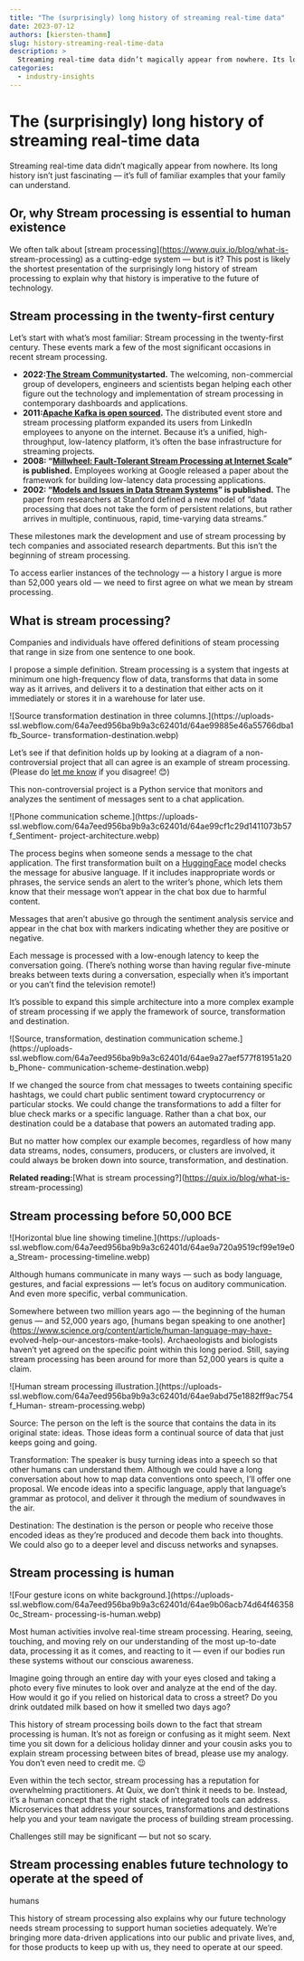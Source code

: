 ```yaml
---
title: "The (surprisingly) long history of streaming real-time data"
date: 2023-07-12
authors: [kiersten-thamm]
slug: history-streaming-real-time-data
description: >
  Streaming real-time data didn’t magically appear from nowhere. Its long history isn’t just fascinating — it’s full of familiar examples that your family can understand.
categories:
  - industry-insights
---
```


# The (surprisingly) long history of streaming real-time data

Streaming real-time data didn’t magically appear from nowhere. Its long history isn’t just fascinating — it’s full of familiar examples that your family can understand.

<!-- more -->

## Or, why Stream processing is essential to human existence

We often talk about [stream processing](https://www.quix.io/blog/what-is-
stream-processing) as a cutting-edge system — but is it? This post is likely
the shortest presentation of the surprisingly long history of stream
processing to explain why that history is imperative to the future of
technology.  

## Stream processing in the twenty-first century

Let’s start with what’s most familiar: Stream processing in the twenty-first
century. These events mark a few of the most significant occasions in recent
stream processing.

  * **2022:**[**The Stream Community**](https://thestream.community/)**started.** The welcoming, non-commercial group of developers, engineers and scientists began helping each other figure out the technology and implementation of stream processing in contemporary dashboards and applications.
  * **2011:**[**Apache Kafka is open sourced**](https://www.forbes.com/sites/stevenli1/2020/05/11/confluent-jay-kreps-kafka-4-billion-2020/?sh=f35bd50709dd)**.** The distributed event store and stream processing platform expanded its users from LinkedIn employees to anyone on the internet. Because it’s a unified, high-throughput, low-latency platform, it’s often the base infrastructure for streaming projects.
  * **2008: “**[**Millwheel: Fault-Tolerant Stream Processing at Internet Scale**](https://static.googleusercontent.com/media/research.google.com/en//pubs/archive/41378.pdf)**” is published.** Employees working at Google released a paper about the framework for building low-latency data processing applications.
  * **2002: “**[**Models and Issues in Data Stream Systems**](https://dl.acm.org/doi/10.1145/543613.543615)**” is published.** The paper from researchers at Stanford defined a new model of “data processing that does not take the form of persistent relations, but rather arrives in multiple, continuous, rapid, time-varying data streams.”

These milestones mark the development and use of stream processing by tech
companies and associated research departments. But this isn’t the beginning of
stream processing.

To access earlier instances of the technology — a history I argue is more than
52,000 years old — we need to first agree on what we mean by stream
processing.  

## What is stream processing?

Companies and individuals have offered definitions of steam processing that
range in size from one sentence to one book.

I propose a simple definition. Stream processing is a system that ingests at
minimum one high-frequency flow of data, transforms that data in some way as
it arrives, and delivers it to a destination that either acts on it
immediately or stores it in a warehouse for later use.  

![Source transformation destination in three columns.](https://uploads-
ssl.webflow.com/64a7eed956ba9b9a3c62401d/64ae99885e46a55766dba1fb_Source-
transformation-destination.webp)

Let’s see if that definition holds up by looking at a diagram of a non-
controversial project that all can agree is an example of stream processing.
(Please do [let me know](/community) if you disagree! 😊)

This non-controversial project is a Python service that monitors and analyzes
the sentiment of messages sent to a chat application.  

![Phone communication scheme.](https://uploads-
ssl.webflow.com/64a7eed956ba9b9a3c62401d/64ae99cf1c29d1411073b57f_Sentiment-
project-architecture.webp)

The process begins when someone sends a message to the chat application. The
first transformation built on a [HuggingFace](https://huggingface.co/) model
checks the message for abusive language. If it includes inappropriate words or
phrases, the service sends an alert to the writer’s phone, which lets them
know that their message won’t appear in the chat box due to harmful content.

Messages that aren’t abusive go through the sentiment analysis service and
appear in the chat box with markers indicating whether they are positive or
negative.

Each message is processed with a low-enough latency to keep the conversation
going. (There’s nothing worse than having regular five-minute breaks between
texts during a conversation, especially when it’s important or you can’t find
the television remote!)

It’s possible to expand this simple architecture into a more complex example
of stream processing if we apply the framework of source, transformation and
destination.  

![Source, transformation, destination communication scheme.](https://uploads-
ssl.webflow.com/64a7eed956ba9b9a3c62401d/64ae9a27aef577f81951a20b_Phone-
communication-scheme-destination.webp)

If we changed the source from chat messages to tweets containing specific
hashtags, we could chart public sentiment toward cryptocurrency or particular
stocks. We could change the transformations to add a filter for blue check
marks or a specific language. Rather than a chat box, our destination could be
a database that powers an automated trading app.

But no matter how complex our example becomes, regardless of how many data
streams, nodes, consumers, producers, or clusters are involved, it could
always be broken down into source, transformation, and destination.

**Related reading:**[What is stream processing?](https://quix.io/blog/what-is-
stream-processing)  

## Stream processing before 50,000 BCE

![Horizontal blue line showing timeline.](https://uploads-
ssl.webflow.com/64a7eed956ba9b9a3c62401d/64ae9a720a9519cf99e19e0a_Stream-
processing-timeline.webp)

Although humans communicate in many ways — such as body language, gestures,
and facial expressions — let’s focus on auditory communication. And even more
specific, verbal communication.

Somewhere between two million years ago — the beginning of the human genus —
and 52,000 years ago, [humans began speaking to one
another](https://www.science.org/content/article/human-language-may-have-
evolved-help-our-ancestors-make-tools). Archaeologists and biologists haven’t
yet agreed on the specific point within this long period. Still, saying stream
processing has been around for more than 52,000 years is quite a claim.  

![Human stream processing illustration.](https://uploads-
ssl.webflow.com/64a7eed956ba9b9a3c62401d/64ae9abd75e1882ff9ac754f_Human-
stream-processing.webp)

Source: The person on the left is the source that contains the data in its
original state: ideas. Those ideas form a continual source of data that just
keeps going and going.

Transformation: The speaker is busy turning ideas into a speech so that other
humans can understand them. Although we could have a long conversation about
how to map data conventions onto speech, I’ll offer one proposal. We encode
ideas into a specific language, apply that language’s grammar as protocol, and
deliver it through the medium of soundwaves in the air.

Destination: The destination is the person or people who receive those encoded
ideas as they’re produced and decode them back into thoughts. We could also go
to a deeper level and discuss networks and synapses.  

## Stream processing is human

![Four gesture icons on white background.](https://uploads-
ssl.webflow.com/64a7eed956ba9b9a3c62401d/64ae9b06acb74d64f463580c_Stream-
processing-is-human.webp)

Most human activities involve real-time stream processing. Hearing, seeing,
touching, and moving rely on our understanding of the most up-to-date data,
processing it as it comes, and reacting to it — even if our bodies run these
systems without our conscious awareness.

Imagine going through an entire day with your eyes closed and taking a photo
every five minutes to look over and analyze at the end of the day. How would
it go if you relied on historical data to cross a street? Do you drink
outdated milk based on how it smelled two days ago?

This history of stream processing boils down to the fact that stream
processing is human. It’s not as foreign or confusing as it might seem. Next
time you sit down for a delicious holiday dinner and your cousin asks you to
explain stream processing between bites of bread, please use my analogy. You
don’t even need to credit me. 😉

Even within the tech sector, stream processing has a reputation for
overwhelming practitioners. At Quix, we don’t think it needs to be. Instead,
it’s a human concept that the right stack of integrated tools can address.
Microservices that address your sources, transformations and destinations help
you and your team navigate the process of building stream processing.

Challenges still may be significant — but not so scary.  

## Stream processing enables future technology to operate at the speed of
humans

This history of stream processing also explains why our future technology
needs stream processing to support human societies adequately. We’re bringing
more data-driven applications into our public and private lives, and, for
those products to keep up with us, they need to operate at our speed.





